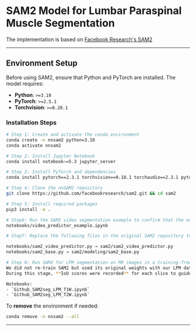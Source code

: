 # **SAM2 Model for Lumbar Paraspinal Muscle Segmentation**

The implementation is based on [Facebook Research's SAM2](https://github.com/facebookresearch/sam2) 

---

## **Environment Setup**

Before using SAM2, ensure that Python and PyTorch are installed. The model requires:

- **Python**: `>=3.10`
- **PyTorch**: `>=2.5.1`
- **Torchvision**: `>=0.20.1`

### **Installation Steps**
```bash
# Step 1: Create and activate the conda environment
conda create -n nnsam2 python=3.10
conda activate nnsam2

# Step 2: Install Jupyter Notebook
conda install notebook>=5.3 jupyter_server

# Step 3: Install PyTorch and dependencies
conda install pytorch==2.3.1 torchvision==0.18.1 torchaudio==2.3.1 pytorch-cuda=11.8 -c pytorch -c nvidia

# Step 4: Clone the nnSAM2 repository
git clone https://github.com/facebookresearch/sam2.git && cd sam2

# Step 5: Install required packages
pip3 install -e .

# Step6: Run the SAM2 video segmentation example to confirm that the environment and file structure are correctly set up:
notebooks/video_predictor_example.ipynb

# Step7: Replace the following files in the original SAM2 repository to output iou_score:

notebooks/sam2_video_predictor.py → sam2/sam2_video_predictor.py
notebooks/sam2_base.py → sam2/modeling/sam2_base.py  

# Step 8: Run SAM2 for LPM segmentation on MR images in a training-free manner.  
We did not re-train SAM2 but used its original weights with our LPM datasets.  
During this stage, **IoU scores were recorded** for each slice to guide pseudo-label selection in the subsequent nnU-Net training stages.  

Notebooks:  
- `Github_SAM2seg_LPM_T1W.ipynb`  
- `Github_SAM2seg_LPM_T2W.ipynb`  


```

To **remove** the environment if needed:
```bash
conda remove -n nnsam2 --all
```

---
